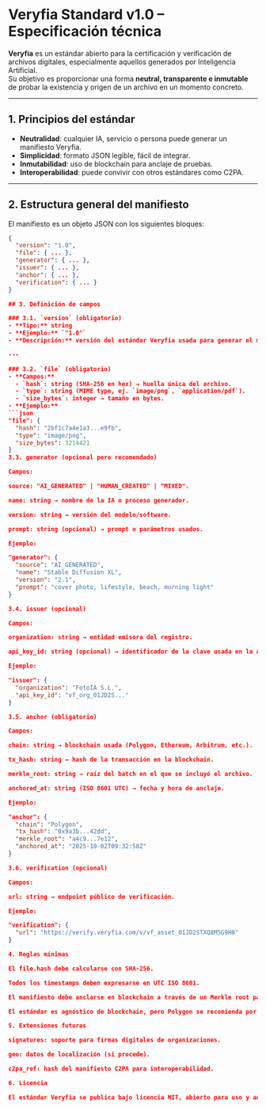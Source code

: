 # Veryfia Standard v1.0 – Especificación técnica

**Veryfia** es un estándar abierto para la certificación y verificación de archivos digitales, especialmente aquellos generados por Inteligencia Artificial.  
Su objetivo es proporcionar una forma **neutral, transparente e inmutable** de probar la existencia y origen de un archivo en un momento concreto.

---

## 1. Principios del estándar
- **Neutralidad**: cualquier IA, servicio o persona puede generar un manifiesto Veryfia.  
- **Simplicidad**: formato JSON legible, fácil de integrar.  
- **Inmutabilidad**: uso de blockchain para anclaje de pruebas.  
- **Interoperabilidad**: puede convivir con otros estándares como C2PA.  

---

## 2. Estructura general del manifiesto

El manifiesto es un objeto JSON con los siguientes bloques:

```json
{
  "version": "1.0",
  "file": { ... },
  "generator": { ... },
  "issuer": { ... },
  "anchor": { ... },
  "verification": { ... }
}

## 3. Definición de campos

### 3.1. `version` (obligatorio)
- **Tipo:** string  
- **Ejemplo:** `"1.0"`  
- **Descripción:** versión del estándar Veryfia usada para generar el manifiesto.  

---

### 3.2. `file` (obligatorio)
- **Campos:**
  - `hash`: string (SHA-256 en hex) → huella única del archivo.  
  - `type`: string (MIME type, ej. `image/png`, `application/pdf`).  
  - `size_bytes`: integer → tamaño en bytes.  
- **Ejemplo:**
```json
"file": {
  "hash": "2bf1c7a4e1a3...e9fb",
  "type": "image/png",
  "size_bytes": 3214421
}
3.3. generator (opcional pero recomendado)

Campos:

source: "AI_GENERATED" | "HUMAN_CREATED" | "MIXED".

name: string → nombre de la IA o proceso generador.

version: string → versión del modelo/software.

prompt: string (opcional) → prompt o parámetros usados.

Ejemplo:

"generator": {
  "source": "AI_GENERATED",
  "name": "Stable Diffusion XL",
  "version": "2.1",
  "prompt": "cover photo, lifestyle, beach, morning light"
}

3.4. issuer (opcional)

Campos:

organization: string → entidad emisora del registro.

api_key_id: string (opcional) → identificador de la clave usada en la API.

Ejemplo:

"issuer": {
  "organization": "FotoIA S.L.",
  "api_key_id": "vf_org_01JD2S..."
}

3.5. anchor (obligatorio)

Campos:

chain: string → blockchain usada (Polygon, Ethereum, Arbitrum, etc.).

tx_hash: string → hash de la transacción en la blockchain.

merkle_root: string → raíz del batch en el que se incluyó el archivo.

anchored_at: string (ISO 8601 UTC) → fecha y hora de anclaje.

Ejemplo:

"anchor": {
  "chain": "Polygon",
  "tx_hash": "0x9a3b...42dd",
  "merkle_root": "a4c9...7e12",
  "anchored_at": "2025-10-02T09:32:58Z"
}

3.6. verification (opcional)

Campos:

url: string → endpoint público de verificación.

Ejemplo:

"verification": {
  "url": "https://verify.veryfia.com/v/vf_asset_01JD2STXQ8M5G9H8"
}

4. Reglas mínimas

El file.hash debe calcularse con SHA-256.

Todos los timestamps deben expresarse en UTC ISO 8601.

El manifiesto debe anclarse en blockchain a través de un Merkle root para permitir escalabilidad.

El estándar es agnóstico de blockchain, pero Polygon se recomienda por costes y velocidad.

5. Extensiones futuras

signatures: soporte para firmas digitales de organizaciones.

geo: datos de localización (si procede).

c2pa_ref: hash del manifiesto C2PA para interoperabilidad.

6. Licencia

El estándar Veryfia se publica bajo licencia MIT, abierto para uso y adopción libre.

